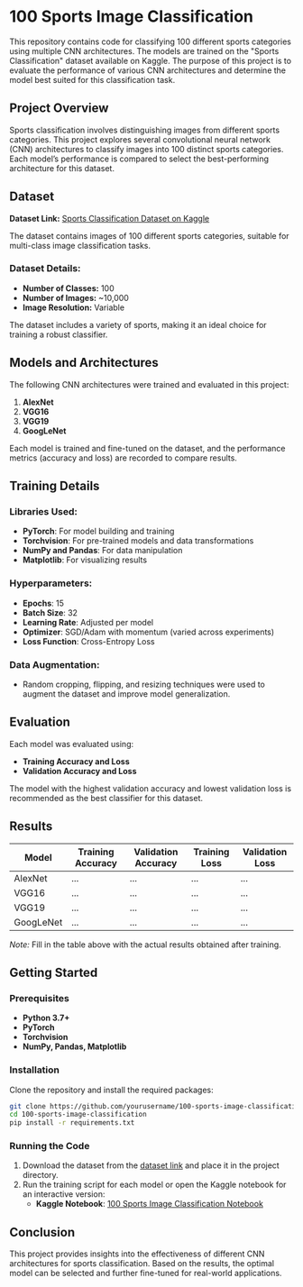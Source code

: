 
# 100 Sports Image Classification

This repository contains code for classifying 100 different sports categories using multiple CNN architectures. The models are trained on the "Sports Classification" dataset available on Kaggle. The purpose of this project is to evaluate the performance of various CNN architectures and determine the model best suited for this classification task.

## Project Overview

Sports classification involves distinguishing images from different sports categories. This project explores several convolutional neural network (CNN) architectures to classify images into 100 distinct sports categories. Each model’s performance is compared to select the best-performing architecture for this dataset.

## Dataset

**Dataset Link:** [Sports Classification Dataset on Kaggle](https://www.kaggle.com/datasets/gpiosenka/sports-classification)

The dataset contains images of 100 different sports categories, suitable for multi-class image classification tasks.

### Dataset Details:
- **Number of Classes:** 100
- **Number of Images:** ~10,000
- **Image Resolution:** Variable

The dataset includes a variety of sports, making it an ideal choice for training a robust classifier.

## Models and Architectures

The following CNN architectures were trained and evaluated in this project:
1. **AlexNet**
2. **VGG16**
3. **VGG19**
4. **GoogLeNet**

Each model is trained and fine-tuned on the dataset, and the performance metrics (accuracy and loss) are recorded to compare results.

## Training Details

### Libraries Used:
- **PyTorch**: For model building and training
- **Torchvision**: For pre-trained models and data transformations
- **NumPy and Pandas**: For data manipulation
- **Matplotlib**: For visualizing results

### Hyperparameters:
- **Epochs**: 15
- **Batch Size**: 32
- **Learning Rate**: Adjusted per model
- **Optimizer**: SGD/Adam with momentum (varied across experiments)
- **Loss Function**: Cross-Entropy Loss

### Data Augmentation:
- Random cropping, flipping, and resizing techniques were used to augment the dataset and improve model generalization.

## Evaluation

Each model was evaluated using:
- **Training Accuracy and Loss**
- **Validation Accuracy and Loss**

The model with the highest validation accuracy and lowest validation loss is recommended as the best classifier for this dataset.

## Results

| Model       | Training Accuracy | Validation Accuracy | Training Loss | Validation Loss |
|-------------|--------------------|---------------------|---------------|-----------------|
| AlexNet     | ...                | ...                 | ...           | ...             |
| VGG16       | ...                | ...                 | ...           | ...             |
| VGG19       | ...                | ...                 | ...           | ...             |
| GoogLeNet   | ...                | ...                 | ...           | ...             |

*Note:* Fill in the table above with the actual results obtained after training.

## Getting Started

### Prerequisites
- **Python 3.7+**
- **PyTorch**
- **Torchvision**
- **NumPy, Pandas, Matplotlib**

### Installation
Clone the repository and install the required packages:
```bash
git clone https://github.com/yourusername/100-sports-image-classification.git
cd 100-sports-image-classification
pip install -r requirements.txt
```

### Running the Code
1. Download the dataset from the [dataset link](https://www.kaggle.com/datasets/gpiosenka/sports-classification) and place it in the project directory.
2. Run the training script for each model or open the Kaggle notebook for an interactive version:
   - **Kaggle Notebook**: [100 Sports Image Classification Notebook](https://www.kaggle.com/code/asad1212/100-sports-image-classification/edit)

## Conclusion

This project provides insights into the effectiveness of different CNN architectures for sports classification. Based on the results, the optimal model can be selected and further fine-tuned for real-world applications.
